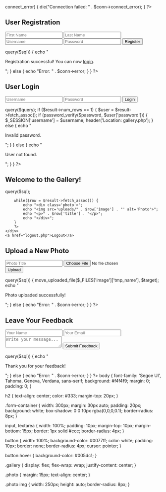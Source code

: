 <?php
$servername = "localhost";
$username = "root";
$password = "";
$database = "blueeye_photography";

// Create connection
$conn = new mysqli($servername, $username, $password, $database);

// Check connection
if ($conn->connect_error) {
    die("Connection failed: " . $conn->connect_error);
}
?>
<?php include('db_connect.php'); ?>
<!DOCTYPE html>
<html lang="en">
<head>
    <meta charset="UTF-8">
    <title>Register - Blueeye Photography</title>
    <link rel="stylesheet" href="css/style.css">
</head>
<body>
    <div class="form-container">
        <h2>User Registration</h2>
        <form action="register.php" method="post">
            <input type="text" name="firstname" placeholder="First Name" required>
            <input type="text" name="lastname" placeholder="Last Name" required>
            <input type="text" name="username" placeholder="Username" required>
            <input type="password" name="password" placeholder="Password" required>
            <button type="submit" name="register">Register</button>
        </form>
    </div>

<?php
if (isset($_POST['register'])) {
    $firstname = $_POST['firstname'];
    $lastname  = $_POST['lastname'];
    $username  = $_POST['username'];
    $password  = password_hash($_POST['password'], PASSWORD_BCRYPT);

    $sql = "INSERT INTO users (firstname, lastname, username, password) 
            VALUES ('$firstname', '$lastname', '$username', '$password')";
    if ($conn->query($sql)) {
        echo "<p>Registration successful! You can now <a href='login.php'>login</a>.</p>";
    } else {
        echo "Error: " . $conn->error;
    }
}
?>
</body>
</html>
<?php include('db_connect.php'); session_start(); ?>
<!DOCTYPE html>
<html lang="en">
<head>
    <meta charset="UTF-8">
    <title>Login - Blueeye Photography</title>
    <link rel="stylesheet" href="css/style.css">
</head>
<body>
    <div class="form-container">
        <h2>User Login</h2>
        <form action="login.php" method="post">
            <input type="text" name="username" placeholder="Username" required>
            <input type="password" name="password" placeholder="Password" required>
            <button type="submit" name="login">Login</button>
        </form>
    </div>

<?php
if (isset($_POST['login'])) {
    $username = $_POST['username'];
    $password = $_POST['password'];

    $query = "SELECT * FROM users WHERE username='$username'";
    $result = $conn->query($query);

    if ($result->num_rows == 1) {
        $user = $result->fetch_assoc();
        if (password_verify($password, $user['password'])) {
            $_SESSION['username'] = $username;
            header('Location: gallery.php');
        } else {
            echo "<p>Invalid password.</p>";
        }
    } else {
        echo "<p>User not found.</p>";
    }
}
?>
</body>
</html>
<?php include('db_connect.php'); session_start(); ?>
<!DOCTYPE html>
<html lang="en">
<head>
    <meta charset="UTF-8">
    <title>Gallery - Blueeye Photography</title>
    <link rel="stylesheet" href="css/style.css">
</head>
<body>
    <h2>Welcome to the Gallery!</h2>
    <div class="gallery">
        <?php
        $sql = "SELECT * FROM galleries";
        $result = $conn->query($sql);

        while($row = $result->fetch_assoc()) {
            echo "<div class='photo'>";
            echo "<img src='uploads/" . $row['image'] . "' alt='Photo'>";
            echo "<p>" . $row['title'] . "</p>";
            echo "</div>";
        }
        ?>
    </div>
    <a href="logout.php">Logout</a>
</body>
</html>
<?php include('db_connect.php'); session_start(); ?>
<!DOCTYPE html>
<html lang="en">
<head>
    <meta charset="UTF-8">
    <title>Upload Photo - Admin</title>
    <link rel="stylesheet" href="css/style.css">
</head>
<body>
    <div class="form-container">
        <h2>Upload a New Photo</h2>
        <form action="upload.php" method="post" enctype="multipart/form-data">
            <input type="text" name="title" placeholder="Photo Title" required>
            <input type="file" name="image" required>
            <button type="submit" name="upload">Upload</button>
        </form>
    </div>

<?php
if (isset($_POST['upload'])) {
    $title = $_POST['title'];
    $image = $_FILES['image']['name'];
    $target = "uploads/" . basename($image);

    $sql = "INSERT INTO galleries (title, image) VALUES ('$title', '$image')";
    if ($conn->query($sql)) {
        move_uploaded_file($_FILES['image']['tmp_name'], $target);
        echo "<p>Photo uploaded successfully!</p>";
    } else {
        echo "Error: " . $conn->error;
    }
}
?>
</body>
</html>
<?php include('db_connect.php'); ?>
<!DOCTYPE html>
<html lang="en">
<head>
    <meta charset="UTF-8">
    <title>Feedback - Blueeye Photography</title>
    <link rel="stylesheet" href="css/style.css">
</head>
<body>
    <div class="form-container">
        <h2>Leave Your Feedback</h2>
        <form action="feedback.php" method="post">
            <input type="text" name="name" placeholder="Your Name" required>
            <input type="email" name="email" placeholder="Your Email" required>
            <textarea name="message" placeholder="Write your message..." required></textarea>
            <button type="submit" name="submit_feedback">Submit Feedback</button>
        </form>
    </div>

<?php
if (isset($_POST['submit_feedback'])) {
    $name = $_POST['name'];
    $email = $_POST['email'];
    $message = $_POST['message'];

    $sql = "INSERT INTO feedback (name, email, message) VALUES ('$name', '$email', '$message')";
    if ($conn->query($sql)) {
        echo "<p>Thank you for your feedback!</p>";
    } else {
        echo "Error: " . $conn->error;
    }
}
?>
</body>
</html>
<?php
session_start();
session_destroy();
header("Location: login.php");
exit();
?>
body {
    font-family: 'Segoe UI', Tahoma, Geneva, Verdana, sans-serif;
    background: #f4f4f9;
    margin: 0;
    padding: 0;
}

h2 {
    text-align: center;
    color: #333;
    margin-top: 20px;
}

.form-container {
    width: 300px;
    margin: 30px auto;
    padding: 20px;
    background: white;
    box-shadow: 0 0 10px rgba(0,0,0,0.1);
    border-radius: 8px;
}

input, textarea {
    width: 100%;
    padding: 10px;
    margin-top: 10px;
    margin-bottom: 15px;
    border: 1px solid #ccc;
    border-radius: 4px;
}

button {
    width: 100%;
    background-color: #0077ff;
    color: white;
    padding: 10px;
    border: none;
    border-radius: 4px;
    cursor: pointer;
}

button:hover {
    background-color: #005dc1;
}

.gallery {
    display: flex;
    flex-wrap: wrap;
    justify-content: center;
}

.photo {
    margin: 15px;
    text-align: center;
}

.photo img {
    width: 250px;
    height: auto;
    border-radius: 8px;
}
